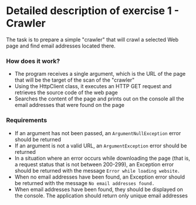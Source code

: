 # Detailed description of exercise 1 - Crawler 
The task is to prepare a simple "crawler" that will crawl a selected Web page and find email addresses located there.

### How does it work?
- The program receives a single argument, which is the URL of the page that will be the target of the scan of the "crawler"
- Using the HttpClient class, it executes an HTTP GET request and retrieves the source code of the web page
- Searches the content of the page and prints out on the console all the email addresses that were found on the page

### Requirements 
- If an argument has not been passed, an `ArgumentNullException` error should be returned
- If an argument is not a valid URL, an `ArgumentException` error should be returned
- In a situation where an error occurs while downloading the page (that is, a request status that is not between 200-299), an Exception error should be returned with the message `Error while loading website.`
- When no email addresses have been found, an Exception error should be returned with the message `No email addresses found.`
- When email addresses have been found, they should be displayed on the console. The application should return only unique email addresses